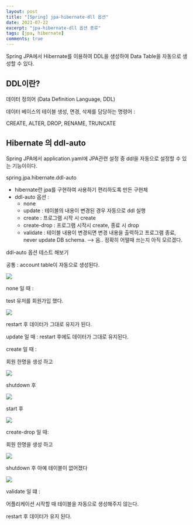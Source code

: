 ```yaml
---
layout: post
title: "[Spring] jpa-hibernate-dll 옵션"
date: 2021-07-22
excerpt: "jpa-hibernate-dll 옵션 종류"
tags: [jpa, hibernate]
comments: true
---
```

Spring JPA에서 Hibernate를 이용하여 DDL을 생성하여 Data Table을 자동으로 생성할 수 있다. 

## DDL이란?

데이터 정의어 (Data Definition Language, DDL) 

데이터 베이스의 테이블 생성, 면경, 삭제를 담당하는 명령어 : 

CREATE, ALTER, DROP, RENAME, TRUNCATE 

## Hibernate 의 ddl-auto

Spring JPA에서 application.yaml에 JPA관련 설정 중 ddl을 자동으로 설정할 수 있는 기능이이다.

spring.jpa.hibernate.ddl-auto 

- hibernate란 jpa를 구현하여 사용하기 편리하도록 만든 구현체
- ddl-auto 옵션 :
    - none
    - update : 테이블의 내용이 변경된 경우 자동으로 ddl 실행
    - create : 프로그램 시작 시 create
    - create-drop : 프로그램 시작시 create, 종료 시 drop
    - validate : 테이블 내용이 변경되면 변경 내용을 출력하고 프로그램 종료, never update DB schema.  —> 음.. 정확히 어떨때 쓰는지 아직 모르겠다.

ddl-auto 옵션 테스트 해보기 

공통 : account table이 자동으로 생성된다. 

<img src ="https://eunmik.github.io/bonita.github.io/assets/img/2021/0722/img1.png" />

none 일 때 :

test 유저를 회원가입 했다. 

<img src ="https://eunmik.github.io/bonita.github.io/assets/img/2021/0722/img2.png" />

restart 후 데이터가 그대로 유지가 된다. 

update 일 때 : restart 후에도 데이터가 그대로 유지된다. 

create 일 때 : 

회원 한명을 생성 하고 

<img src ="https://eunmik.github.io/bonita.github.io/assets/img/2021/0722/img3.png" />

shutdown 후 

<img src ="https://eunmik.github.io/bonita.github.io/assets/img/2021/0722/img4.png" />

start 후 

<img src ="https://eunmik.github.io/bonita.github.io/assets/img/2021/0722/img5.png" />

create-drop 일 때: 

회원 한명을 생성 하고 

<img src ="https://eunmik.github.io/bonita.github.io/assets/img/2021/0722/img6.png" />

shutdown 후 아예 테이블이 없어졌다 

<img src ="https://eunmik.github.io/bonita.github.io/assets/img/2021/0722/img7.png" />

validate 일 떄 : 

어플리케이션 시작할 때 테이블을 자동으로 생성해주지 않는다. 

restart 후 데이터가 유지 된다.